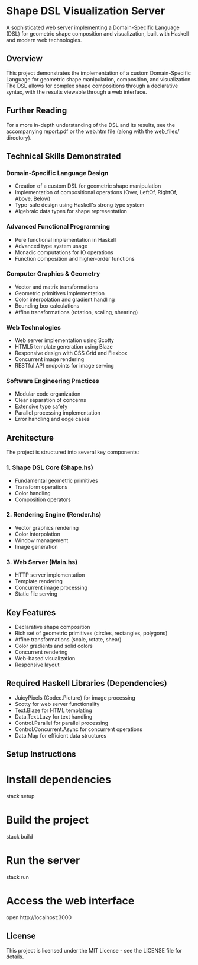 # Shape DSL Visualization Server

A sophisticated web server implementing a Domain-Specific Language (DSL) for geometric shape composition and visualization, built with Haskell and modern web technologies.

## Overview

This project demonstrates the implementation of a custom Domain-Specific Language for geometric shape manipulation, composition, and visualization. The DSL allows for complex shape compositions through a declarative syntax, with the results viewable through a web interface.

## Further Reading
For a more in-depth understanding of the DSL and its results, see the accompanying report.pdf or the web.htm file (along with the web_files/ directory).

## Technical Skills Demonstrated

### Domain-Specific Language Design
- Creation of a custom DSL for geometric shape manipulation
- Implementation of compositional operations (Over, LeftOf, RightOf, Above, Below)
- Type-safe design using Haskell's strong type system
- Algebraic data types for shape representation

### Advanced Functional Programming
- Pure functional implementation in Haskell
- Advanced type system usage
- Monadic computations for IO operations
- Function composition and higher-order functions

### Computer Graphics & Geometry
- Vector and matrix transformations
- Geometric primitives implementation
- Color interpolation and gradient handling
- Bounding box calculations
- Affine transformations (rotation, scaling, shearing)

### Web Technologies
- Web server implementation using Scotty
- HTML5 template generation using Blaze
- Responsive design with CSS Grid and Flexbox
- Concurrent image rendering
- RESTful API endpoints for image serving

### Software Engineering Practices
- Modular code organization
- Clear separation of concerns
- Extensive type safety
- Parallel processing implementation
- Error handling and edge cases

## Architecture

The project is structured into several key components:

### 1. Shape DSL Core (Shape.hs)
- Fundamental geometric primitives
- Transform operations
- Color handling
- Composition operators

### 2. Rendering Engine (Render.hs)
- Vector graphics rendering
- Color interpolation
- Window management
- Image generation

### 3. Web Server (Main.hs)
- HTTP server implementation
- Template rendering
- Concurrent image processing
- Static file serving

## Key Features

- Declarative shape composition
- Rich set of geometric primitives (circles, rectangles, polygons)
- Affine transformations (scale, rotate, shear)
- Color gradients and solid colors
- Concurrent rendering
- Web-based visualization
- Responsive layout

## Required Haskell Libraries (Dependencies)
- JuicyPixels (Codec.Picture) for image processing
- Scotty for web server functionality
- Text.Blaze for HTML templating
- Data.Text.Lazy for text handling
- Control.Parallel for parallel processing
- Control.Concurrent.Async for concurrent operations
- Data.Map for efficient data structures

## Setup Instructions

# Install dependencies
stack setup

# Build the project
stack build

# Run the server
stack run

# Access the web interface
open http://localhost:3000


## License

This project is licensed under the MIT License - see the LICENSE file for details.
